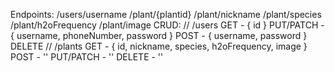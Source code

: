 Endpoints:
/users/username
/plant/{plantid}
/plant/nickname
/plant/species
/plant/h2oFrequency
/plant/image
CRUD:
// /users
GET - { id }
PUT/PATCH - { username, phoneNumber, password }
POST - { username, password }
DELETE
// /plants
GET - { id, nickname, species, h2oFrequency, image }
POST - ''
PUT/PATCH - ''
DELETE - ''
